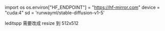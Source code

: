 import os
os.environ["HF_ENDPOINT"] = "https://hf-mirror.com"
device = "cuda:4"
sd = 'runwayml/stable-diffusion-v1-5'

leditspp 需要改成 resize 到 512x512